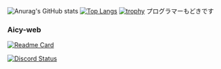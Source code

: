 ![Anurag's GitHub stats](https://github-readme-stats.vercel.app/api?username=aic-6301&show_icons=true&count_private=true&theme=nord)
[![Top Langs](https://github-readme-stats.vercel.app/api/top-langs/?username=aic-6301&layout=compact&theme=nord)](https://github.com/anuraghazra/github-readme-stats)
[![trophy](https://github-profile-trophy.vercel.app/?username=aic-6301&theme=nord)](https://github.com/ryo-ma/github-profile-trophy)
プログラマーもどきです



### Aicy-web

[![Readme Card](https://github-readme-stats.vercel.app/api/pin/?username=aicygroup&repo=aicy-web&theme=nord)](https://github.com/aicygroup/aicy-web)

[![Discord Status](https://discord.c99.nl/widget/theme-1/964887498436276305.png)](https://discord.c99.nl)
